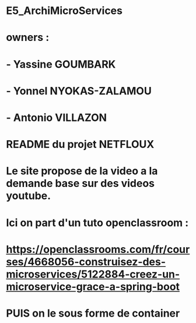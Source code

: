 # E5_ArchiMicroServices
# owners : 
# - Yassine GOUMBARK
# - Yonnel NYOKAS-ZALAMOU
# - Antonio VILLAZON
#
#
# README du projet NETFLOUX
# Le site propose de la video a la demande base sur des videos youtube.

# Ici on part d'un tuto openclassroom : 
# https://openclassrooms.com/fr/courses/4668056-construisez-des-microservices/5122884-creez-un-microservice-grace-a-spring-boot
# PUIS on le sous forme de container